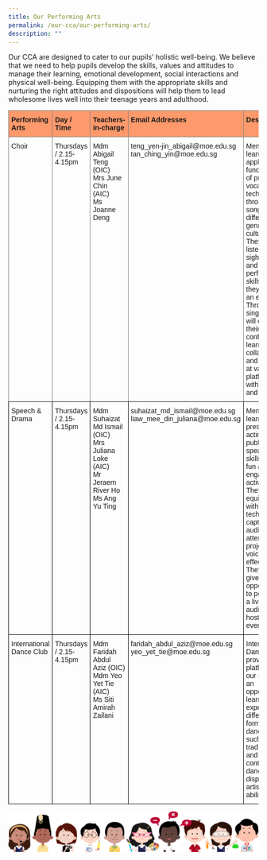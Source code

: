 ```yaml
---
title: Our Performing Arts
permalink: /our-cca/our-performing-arts/
description: ""
---
```

<p>Our CCA are designed to cater to our pupils’ holistic well-being. We believe that we need to help pupils develop the skills, values and attitudes to manage their learning, emotional development, social interactions and physical well-being. Equipping them with the appropriate skills and nurturing the right attitudes and dispositions will help them to lead wholesome lives well into their teenage years and adulthood.</p>
<style type="text/css">
.tg  {border-collapse:collapse;border-spacing:0;}
.tg td{border-color:black;border-style:solid;border-width:1px;font-family:Arial, sans-serif;font-size:14px;
  overflow:hidden;padding:10px 5px;word-break:normal;}
.tg th{border-color:black;border-style:solid;border-width:1px;font-family:Arial, sans-serif;font-size:14px;
  font-weight:normal;overflow:hidden;padding:10px 5px;word-break:normal;}
.tg .tg-uuj7{background-color:#fe996b;border-color:inherit;font-weight:bold;text-align:left;vertical-align:top}
.tg .tg-0pky{border-color:inherit;text-align:left;vertical-align:top}
.tg .tg-0lax{text-align:left;vertical-align:top}
</style>
<table class="tg">
<thead>
  <tr>
    <th class="tg-uuj7">Performing Arts</th>
    <th class="tg-uuj7">Day / Time</th>
    <th class="tg-uuj7">Teachers-in-charge</th>
    <th class="tg-uuj7">Email Addresses</th>
    <th class="tg-uuj7">Description</th>
  </tr>
</thead>
<tbody>
  <tr>
    <td class="tg-0pky">Choir</td>
    <td class="tg-0pky">Thursdays / 2.15-4.15pm</td>
    <td class="tg-0pky">Mdm Abigail Teng (OIC)<br>Mrs June Chin (AIC)<br>Ms Joanne Deng</td>
    <td class="tg-0pky">teng_yen-jin_abigail@moe.edu.sg<br>tan_ching_yin@moe.edu.sg</td>
    <td class="tg-0pky">Members will learn and apply the fundamentals of proper vocal techniques through songs of different genres and cultures. They develop listening, sight-reading, and performing skills when they sing as an ensemble. Through singing, they will develop their confidence, learn to collaborate, and perform at various platforms within school and beyond.</td>
  </tr>
  <tr>
    <td class="tg-0lax">Speech &amp; Drama</td>
    <td class="tg-0lax">Thursdays / 2.15-4.15pm</td>
    <td class="tg-0lax">Mdm Suhaizat Md Ismail (OIC)<br>Mrs Juliana Loke (AIC)<br>Mr Jeraem River Ho<br>Ms Ang Yu Ting</td>
    <td class="tg-0lax">suhaizat_md_ismail@moe.edu.sg<br>liaw_mee_din_juliana@moe.edu.sg</td>
    <td class="tg-0lax">Members will learn presentation, acting and public speaking skills through fun and engaging activities. They will be equipped with tools and techniques to capture the audience’s attention and project their voices effectively. They will be given opportunities to perform to a live audience hosting events.</td>
  </tr>
  <tr>
    <td class="tg-0lax">International Dance Club</td>
    <td class="tg-0lax">Thursdays / 2.15-4.15pm</td>
    <td class="tg-0lax">Mdm Faridah Abdul Aziz (OIC)<br>Mdm Yeo Yet Tie (AIC)<br>Ms Siti Amirah Zailani</td>
    <td class="tg-0lax">faridah_abdul_aziz@moe.edu.sg<br>yeo_yet_tie@moe.edu.sg</td>
    <td class="tg-0lax">International Dance CCA provides platforms for our students an opportunity to learn and experience different forms of dance steps such as the traditional and contemporary dance and display their artistic abilities.</td>
  </tr>
</tbody>
</table>

![](/images/kids.png)